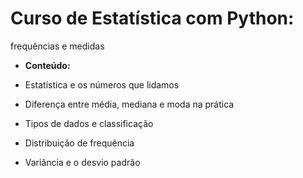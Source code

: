 # Curso de Estatística com Python: 

frequências e medidas

* **Conteúdo:**
  
* Estatística e os números que lidamos
* Diferença entre média, mediana e moda na prática
* Tipos de dados e classificação 
* Distribuição de frequência
* Variância e o desvio padrão
  






